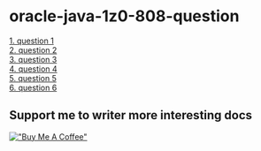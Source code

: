 # oracle-java-1z0-808-question
[1. question 1](https://viblo.asia/p/1z0-808-cau-hoi-1-5OXLA5vYLGr)<br>
[2. question 2](https://viblo.asia/p/1z0-808-cau-hoi-2-BQyJKRqW4Me)<br>
[3. question 3](https://viblo.asia/p/1z0-808-cau-hoi-3-AZoJjKdOLY7)<br>
[4. question 4](https://viblo.asia/p/1z0-808-cau-hoi-4-3kY4gEjkLAe)<br>
[5. question 5](https://viblo.asia/p/1z0-808-cau-hoi-5-WR5JRv6zJGv)<br>
[6. question 6](https://viblo.asia/p/java-se-8-oracle-certified-associate-1z0-808-cau-hoi-6-y37LdDjyLov)<br>

## Support me to writer more interesting docs
[!["Buy Me A Coffee"](https://www.buymeacoffee.com/assets/img/custom_images/orange_img.png)](https://www.buymeacoffee.com/ledangtuanbk)